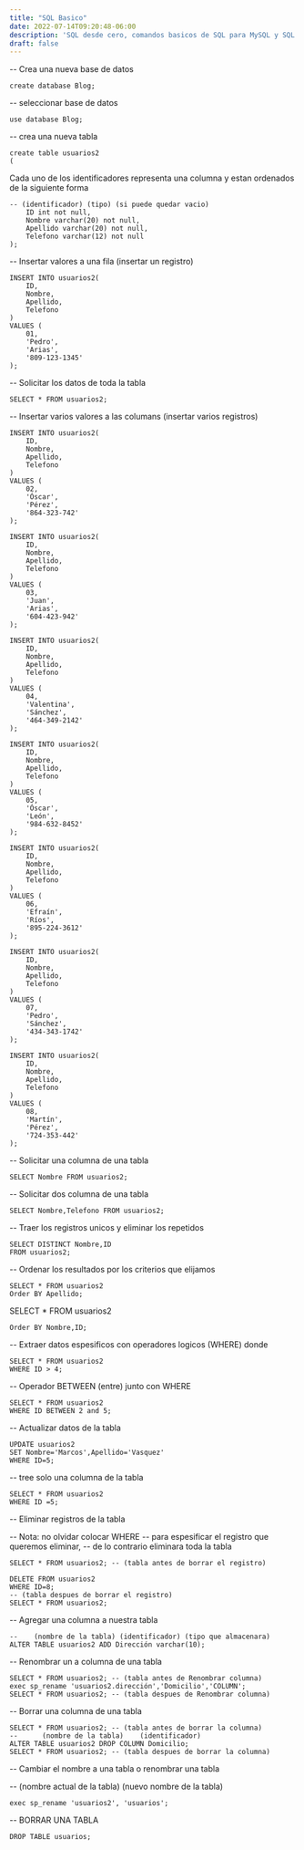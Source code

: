 ```yaml
---
title: "SQL Basico"
date: 2022-07-14T09:20:48-06:00
description: 'SQL desde cero, comandos basicos de SQL para MySQL y SQL Server con ejemplos.'
draft: false
---
```

-- Crea una nueva base de datos

	create database Blog;

-- seleccionar base de datos

	use database Blog;

-- crea una nueva tabla

	create table usuarios2
	(

Cada uno de los identificadores representa una columna y estan ordenados de la siguiente forma

	-- (identificador) (tipo) (si puede quedar vacio)
		ID int not null,
		Nombre varchar(20) not null,
		Apellido varchar(20) not null,
		Telefono varchar(12) not null
	);

-- Insertar valores a una fila (insertar un registro)

	INSERT INTO usuarios2(
		ID,
		Nombre,
		Apellido,
		Telefono
	)
	VALUES (
		01,
		'Pedro',
		'Arias',
		'809-123-1345'
	);

-- Solicitar los datos de toda la tabla

	SELECT * FROM usuarios2;

-- Insertar varios valores a las columans (insertar varios registros)

	INSERT INTO usuarios2(
		ID,
		Nombre,
		Apellido,
		Telefono
	)
	VALUES (
		02,
		'Óscar',
		'Pérez',
		'864-323-742'
	);

	INSERT INTO usuarios2(
		ID,
		Nombre,
		Apellido,
		Telefono
	)
	VALUES (
		03,
		'Juan',
		'Arias',
		'604-423-942'
	);

	INSERT INTO usuarios2(
		ID,
		Nombre,
		Apellido,
		Telefono
	)
	VALUES (
		04,
		'Valentina',
		'Sánchez',
		'464-349-2142'
	);

	INSERT INTO usuarios2(
		ID,
		Nombre,
		Apellido,
		Telefono
	)
	VALUES (
		05,
		'Óscar',
		'León',
		'984-632-8452'
	);

	INSERT INTO usuarios2(
		ID,
		Nombre,
		Apellido,
		Telefono
	)
	VALUES (
		06,
		'Efraín',
		'Ríos',
		'895-224-3612'
	);

	INSERT INTO usuarios2(
		ID,
		Nombre,
		Apellido,
		Telefono
	)
	VALUES (
		07,
		'Pedro',
		'Sánchez',
		'434-343-1742'
	);

	INSERT INTO usuarios2(
		ID,
		Nombre,
		Apellido,
		Telefono
	)
	VALUES (
		08,
		'Martín',
		'Pérez',
		'724-353-442'
	);

-- Solicitar una columna de una tabla

	SELECT Nombre FROM usuarios2;

-- Solicitar dos columna de una tabla

	SELECT Nombre,Telefono FROM usuarios2;

-- Traer los registros unicos y eliminar los repetidos

	SELECT DISTINCT Nombre,ID
	FROM usuarios2;

-- Ordenar los resultados por los criterios que elijamos

	SELECT * FROM usuarios2
	Order BY Apellido;

SELECT * FROM usuarios2

	Order BY Nombre,ID;

-- Extraer datos espesificos con operadores logicos (WHERE) donde

	SELECT * FROM usuarios2
	WHERE ID > 4;

-- Operador BETWEEN (entre) junto con WHERE

	SELECT * FROM usuarios2
	WHERE ID BETWEEN 2 and 5;

-- Actualizar datos de la tabla

	UPDATE usuarios2
	SET Nombre='Marcos',Apellido='Vasquez'
	WHERE ID=5;
-- tree solo una columna de la tabla

	SELECT * FROM usuarios2
	WHERE ID =5;

-- Eliminar registros de la tabla

-- Nota: no olvidar colocar WHERE 
-- para espesificar el registro que queremos eliminar, 
-- de lo contrario eliminara toda la tabla

	SELECT * FROM usuarios2; -- (tabla antes de borrar el registro)

	DELETE FROM usuarios2
	WHERE ID=8;
	-- (tabla despues de borrar el registro)
	SELECT * FROM usuarios2;

-- Agregar una columna a nuestra tabla

	--    (nombre de la tabla) (identificador) (tipo que almacenara)
	ALTER TABLE usuarios2 ADD Dirección varchar(10);

-- Renombrar un a columna de una tabla

	SELECT * FROM usuarios2; -- (tabla antes de Renombrar columna)
	exec sp_rename 'usuarios2.dirección','Domicilio','COLUMN';
	SELECT * FROM usuarios2; -- (tabla despues de Renombrar columna)

-- Borrar una columna de una tabla

	SELECT * FROM usuarios2; -- (tabla antes de borrar la columna)
	--   	(nombre de la tabla)	(identificador)
	ALTER TABLE usuarios2 DROP COLUMN Domicilio;
	SELECT * FROM usuarios2; -- (tabla despues de borrar la columna)

-- Cambiar el nombre a una tabla o renombrar una tabla

-- (nombre actual de la tabla) (nuevo nombre de la tabla)

	exec sp_rename 'usuarios2', 'usuarios';

-- BORRAR UNA TABLA

	DROP TABLE usuarios;
